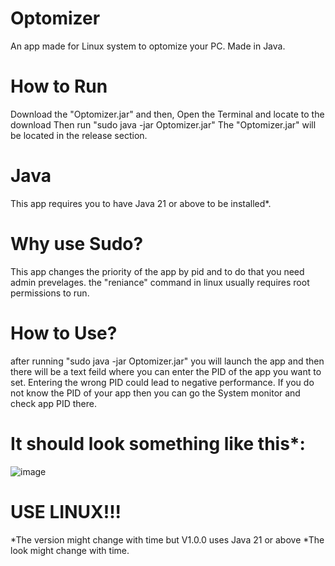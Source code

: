 # Optomizer
An app made for Linux system to optomize your PC. Made in Java.

# How to Run
Download the "Optomizer.jar" and then,
Open the Terminal and locate to the download
Then run "sudo java -jar Optomizer.jar"
The "Optomizer.jar" will be located in the release section.

# Java
This app requires you to have Java 21 or above to be installed*.

# Why use Sudo?
This app changes the priority of the app by pid and to do that you need admin prevelages.
the "reniance" command in linux usually requires root permissions to run.

# How to Use?
after running "sudo java -jar Optomizer.jar" you will launch the app and then there will be a text feild where you can enter the PID of the app you want to set. Entering the wrong PID could lead to negative performance.
If you do not know the PID of your app then you can go the System monitor and check app PID there.

# It should look something like this*:

![image](https://github.com/user-attachments/assets/e1853862-ef47-4fd5-8bf4-4eedbf055092)


# USE LINUX!!!

*The version might change with time but V1.0.0 uses Java 21 or above
*The look might change with time.
